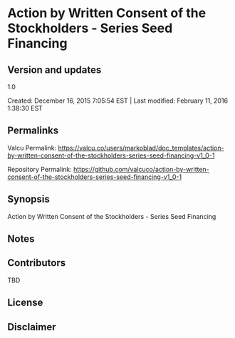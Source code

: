 

# Action by Written Consent of the Stockholders - Series Seed Financing

## Version and updates

1.0

Created: December 16, 2015  7:05:54 EST | Last modified: February 11, 2016  1:38:30 EST

## Permalinks

Valcu Permalink: https://valcu.co/users/markoblad/doc_templates/action-by-written-consent-of-the-stockholders-series-seed-financing-v1_0-1

Repository Permalink: https://github.com/valcuco/action-by-written-consent-of-the-stockholders-series-seed-financing-v1_0-1

## Synopsis

Action by Written Consent of the Stockholders - Series Seed Financing

## Notes



## Contributors

TBD

## License

### 



## Disclaimer

